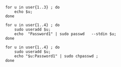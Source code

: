         for u in user{1..3} ; do 
            echo $u; 
        done

        for u in user{1..4} ; do 
            sudo useradd $u;   
            echo  "Password1" | sudo passwd   --stdin $u;   
        done

        for u in user{1..4} ; do 
            sudo useradd $u;       
            echo "$u:Password1" | sudo chpasswd ; 
        done

